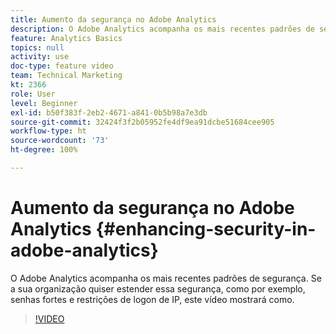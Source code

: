```yaml
---
title: Aumento da segurança no Adobe Analytics
description: O Adobe Analytics acompanha os mais recentes padrões de segurança. Se a sua organização quiser estender essa segurança, como por exemplo, senhas fortes e restrições de logon de IP, este vídeo mostrará como.
feature: Analytics Basics
topics: null
activity: use
doc-type: feature video
team: Technical Marketing
kt: 2366
role: User
level: Beginner
exl-id: b50f383f-2eb2-4671-a841-0b5b98a7e3db
source-git-commit: 32424f3f2b05952fe4df9ea91dcbe51684cee905
workflow-type: ht
source-wordcount: '73'
ht-degree: 100%

---
```


# Aumento da segurança no Adobe Analytics {#enhancing-security-in-adobe-analytics}

O Adobe Analytics acompanha os mais recentes padrões de segurança. Se a sua organização quiser estender essa segurança, como por exemplo, senhas fortes e restrições de logon de IP, este vídeo mostrará como.

>[!VIDEO](https://video.tv.adobe.com/v/25458/?quality=12)
